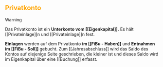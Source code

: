 ## <font color = "orange">Privatkonto</font>

>[!Warning]
>Das Privatkonto ist ein **Unterkonto vom [[Eigenkapital]].** Es hält [[Privateinlage]]n und [[Privateinlage]]n fest. 

**Einlagen** werden auf dem Privatkonto **im [[FiBu - Haben]]** und **Entnahmen im [[FiBu - Soll]]** gebucht.
Zum [[Jahresabschluss]] wird das Saldo des Kontos auf diejenige Seite geschrieben, die kleiner ist und dieses Saldo wird im Eigenkapital über eine [[Buchung]] erfasst.
